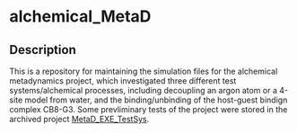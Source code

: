 alchemical_MetaD
================

## Description
This is a repository for maintaining the simulation files for the alchemical metadynamics project, which investigated three different test systems/alchemical processes, including decoupling an argon atom or a 4-site model from water, and the binding/unbinding of the host-guest bindign complex CB8-G3. Some prevliminary tests of the project were stored in the archived project [MetaD_EXE_TestSys](https://github.com/wehs7661/MetaD_EXE_TestSys).

